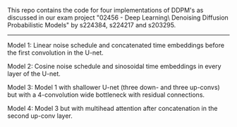 This repo contains the code for four implementations of DDPM's as discussed in our exam project "02456 - Deep Learning\\ Denoising Diffusion Probabilistic Models" by s224384, s224217 and s203295.

-----
Model 1: Linear noise schedule and concatenated time embeddings before the first convolution in the U-net.

Model 2: Cosine noise schedule and sinosoidal time embeddings in every layer of the U-net.

Model 3: Model 1 with shallower U-net (three down- and three up-convs) but with a 4-convolution wide bottleneck with residual connections.

Model 4: Model 3 but with multihead attention after concatenation in the second up-conv layer.


